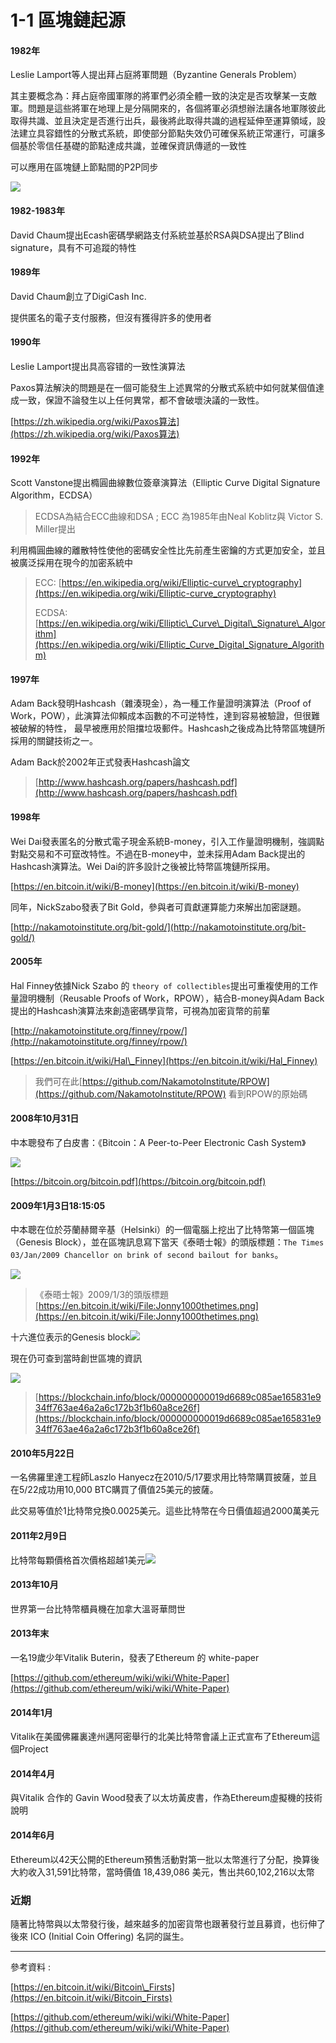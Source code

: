 # 1-1 區塊鏈起源

#### **1982年**

Leslie Lamport等人提出拜占庭將軍問題（Byzantine Generals Problem）

其主要概念為：拜占庭帝國軍隊的將軍們必須全體一致的決定是否攻擊某一支敵軍。問題是這些將軍在地理上是分隔開來的，各個將軍必須想辦法讓各地軍隊彼此取得共識、並且決定是否進行出兵，最後將此取得共識的過程延伸至運算領域，設法建立具容錯性的分散式系統，即使部分節點失效仍可確保系統正常運行，可讓多個基於零信任基礎的節點達成共識，並確保資訊傳遞的一致性

可以應用在區塊鏈上節點間的P2P同步

![](/assets/拜占庭將軍論文封面.png)

#### 1982-1983年

David Chaum提出Ecash密碼學網路支付系統並基於RSA與DSA提出了Blind signature，具有不可追蹤的特性

#### 1989年

David Chaum創立了DigiCash Inc.

提供匿名的電子支付服務，但沒有獲得許多的使用者

#### 1990年

Leslie Lamport提出具高容错的一致性演算法

Paxos算法解決的問題是在一個可能發生上述異常的分散式系統中如何就某個值達成一致，保證不論發生以上任何異常，都不會破壞決議的一致性。

[https://zh.wikipedia.org/wiki/Paxos算法](https://zh.wikipedia.org/wiki/Paxos算法)

#### 1992年

Scott Vanstone提出橢圓曲線數位簽章演算法（Elliptic Curve Digital Signature Algorithm，ECDSA）

> ECDSA為結合ECC曲線和DSA ; ECC 為1985年由Neal Koblitz與 Victor S. Miller提出

利用橢圓曲線的離散特性使他的密碼安全性比先前產生密鑰的方式更加安全，並且被廣泛採用在現今的加密系統中

> ECC: [https://en.wikipedia.org/wiki/Elliptic-curve\_cryptography](https://en.wikipedia.org/wiki/Elliptic-curve_cryptography)
>
> ECDSA: [https://en.wikipedia.org/wiki/Elliptic\_Curve\_Digital\_Signature\_Algorithm](https://en.wikipedia.org/wiki/Elliptic_Curve_Digital_Signature_Algorithm)

#### 1997年

Adam Back發明Hashcash（雜湊現金），為一種工作量證明演算法（Proof of Work，POW），此演算法仰賴成本函數的不可逆特性，達到容易被驗證，但很難被破解的特性， 最早被應用於阻擋垃圾郵件。Hashcash之後成為比特幣區塊鏈所採用的關鍵技術之一。

Adam Back於2002年正式發表Hashcash論文

> [http://www.hashcash.org/papers/hashcash.pdf](http://www.hashcash.org/papers/hashcash.pdf)

#### **1998年**

Wei Dai發表匿名的分散式電子現金系統B-money，引入工作量證明機制，強調點對點交易和不可竄改特性。不過在B-money中，並未採用Adam Back提出的Hashcash演算法。Wei Dai的許多設計之後被比特幣區塊鏈所採用。

[https://en.bitcoin.it/wiki/B-money](https://en.bitcoin.it/wiki/B-money)

同年，NickSzabo發表了Bit Gold，參與者可貢獻運算能力來解出加密謎題。

[http://nakamotoinstitute.org/bit-gold/](http://nakamotoinstitute.org/bit-gold/)

#### **2005年**

Hal Finney依據Nick Szabo 的 `theory of collectibles`提出可重複使用的工作量證明機制（Reusable Proofs of Work，RPOW），結合B-money與Adam Back提出的Hashcash演算法來創造密碼學貨幣，可視為加密貨幣的前輩

[http://nakamotoinstitute.org/finney/rpow/](http://nakamotoinstitute.org/finney/rpow/)

[https://en.bitcoin.it/wiki/Hal\_Finney](https://en.bitcoin.it/wiki/Hal_Finney)

> 我們可在此[https://github.com/NakamotoInstitute/RPOW](https://github.com/NakamotoInstitute/RPOW) 看到RPOW的原始碼

#### 2008年10月31日

中本聰發布了白皮書：《Bitcoin：A Peer-to-Peer Electronic Cash System》

![](/assets/比特幣白皮書封面1-1.png)

[https://bitcoin.org/bitcoin.pdf](https://bitcoin.org/bitcoin.pdf)

#### 2009年1月3日18∶15∶05

中本聰在位於芬蘭赫爾辛基（Helsinki）的一個電腦上挖出了比特幣第一個區塊（Genesis Block），並在區塊訊息寫下當天《泰晤士報》的頭版標題：`The Times 03/Jan/2009 Chancellor on brink of second bailout for banks`。

![](/assets/Jonny1000thetimes.png)

> 《泰晤士報》2009/1/3的頭版標題 [https://en.bitcoin.it/wiki/File:Jonny1000thetimes.png](https://en.bitcoin.it/wiki/File:Jonny1000thetimes.png)

十六進位表示的Genesis block![](/assets/genesis_block_raw.png)

現在仍可查到當時創世區塊的資訊

![](/assets/創世區塊資訊.png)

> [https://blockchain.info/block/000000000019d6689c085ae165831e934ff763ae46a2a6c172b3f1b60a8ce26f](https://blockchain.info/block/000000000019d6689c085ae165831e934ff763ae46a2a6c172b3f1b60a8ce26f)

#### 2010年5月22日

一名佛羅里達工程師Laszlo Hanyecz在2010/5/17要求用比特幣購買披薩，並且在5/22成功用10,000 BTC購買了價值25美元的披薩。

此交易等值於1比特幣兌換0.0025美元。這些比特幣在今日價值超過2000萬美元

#### 2011年2月9日

比特幣每顆價格首次價格超越1美元![](/assets/首次超越1.png)

#### 2013年10月

世界第一台比特幣櫃員機在加拿大溫哥華問世

#### 2013年末

一名19歲少年Vitalik Buterin，發表了Ethereum 的 white-paper

[https://github.com/ethereum/wiki/wiki/White-Paper](https://github.com/ethereum/wiki/wiki/White-Paper)

#### 2014年1月

Vitalik在美國佛羅裏達州邁阿密舉行的北美比特幣會議上正式宣布了Ethereum這個Project

#### 2014年4月

與Vitalik 合作的 Gavin Wood發表了以太坊黃皮書，作為Ethereum虛擬機的技術說明

#### 2014年6月

Ethereum以42天公開的Ethereum預售活動對第一批以太幣進行了分配，換算後大約收入31,591比特幣，當時價值 18,439,086 美元，售出共60,102,216以太幣

### 近期

隨著比特幣與以太幣發行後，越來越多的加密貨幣也跟著發行並且募資，也衍伸了後來 ICO \(Initial Coin Offering\) 名詞的誕生。

---

參考資料 :

[https://en.bitcoin.it/wiki/Bitcoin\_Firsts](https://en.bitcoin.it/wiki/Bitcoin_Firsts)

[https://github.com/ethereum/wiki/wiki/White-Paper](https://github.com/ethereum/wiki/wiki/White-Paper)

